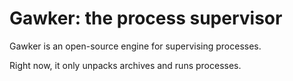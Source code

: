Gawker: the process supervisor
==============================

Gawker is an open-source engine for supervising processes.

Right now, it only unpacks archives and runs processes.
